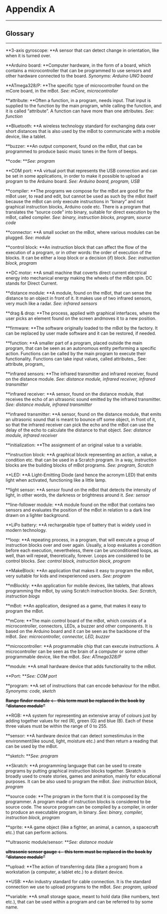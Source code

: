 # Appendix A

---

## Glossary

---

**3-axis gyroscope: **A sensor that can detect change in orientation, like when it is turned over.

**Arduino board: **Computer hardware, in the form of a board, which contains a microcontroller that can be programmed to use sensors and other hardware connected to the board. _Synonyms: Arduino UNO board_

**ATmega328/P: **The specific type of microcontroller found on the mCore board, in the mBot. _See: mCore, microcontroller_

**attribute: **Often a function, in a program, needs input. That input is supplied to the function by the main program, while calling the function, and it is called “attribute”. A function can have more than one attributes. _See: function_

**Bluetooth: **A wireless technology standard for exchanging data over short distances that is also used by the mBot to communicate with a mobile device, like a tablet.

**buzzer: **An output component, found on the mBot, that can be programmed to produce basic music tones in the form of beeps.

**code: **_See: program_

**COM port: **A virtual port that represents the USB connection and can be set in some applications, in order to make it possible to upload a program to the Arduino board. _See: Arduino board, program, USB_

**compiler: **The programs we compose for the mBot are good for the mBot user, to read and edit, but cannot be used as such by the mBot itself because the mBot can only execute instructions in “binary” and not graphical instruction blocks, Arduino code etc. There is a program that translates the “source code” into binary, suitable for direct execution by the mBot, called compiler. _See: binary, instruction blocks, program, source code_

**connector: **A small socket on the mBot, where various modules can be plugged. _See: module_

**control block: **An instruction block that can affect the flow of the execution of a program, or in other words: the order of execution of the blocks. It can be either a loop block or a decision \(if\) block. _See: instruction block, program_

**DC motor: **A small machine that coverts direct current electrical energy into mechanical energy making the wheels of the mBot spin. DC stands for Direct Current.

**distance module: **A module, found on the mBot, that can sense the distance to an object in front of it. It makes use of two infrared sensors, very much like a radar. _See: infrared sensors_

**drag & drop: **The process, applied with graphical interfaces, where the user picks an element found on the screen andmoves it to a new position.

**firmware: **The software originally loaded to the mBot by the factory. It can be replaced by user made software and it can be restored, if needed.

**function: **A smaller part of a program, placed outside the main program, that can be seen as an autonomous entity performing a specific action. Functions can be called by the main program to execute their functionality. Functions can take input values, called attributes._ See: attribute, program_

**infrared sensors: **The infrared transmitter and infrared receiver, found on the distance module. _See: distance module, infrared receiver, infrared transmitter_

**infrared receiver: **A sensor, found on the distance module, that receives the echo of an ultrasonic sound emitted by the infrared transmitter. _See: distance module, infrared transmitter_

**infrared transmitter: **A sensor, found on the distance module, that emits an ultrasonic sound that is meant to bounce off some object, in front of it, so that the infrared receiver can pick the echo and the mBot can use the delay of the echo to calculate the distance to that object. _See: distance module, infrared receiver_

**initialization: **The assignment of an original value to a variable.

**instruction block: **A graphical block representing an action, a value, a condition etc. that can be used in a Scratch program. In a way, instruction blocks are the building blocks of mBot programs. _See: program, Scratch_

**LED: **A Light-Emitting Diode \(and hence the acronym LED\) that emits light when activated, functioning like a little lamp.

**light sensor: **A sensor found on the mBot that detects the intensity of light, in other words, the darkness or brightness around it. _See: sensor_

**line-follower module: **A module found on the mBot that contains two sensors and evaluates the position of the mBot in relation to a dark line drawn on a lighter background.

**LiPo battery: **A rechargeable type of battery that is widely used in modern technology.

**loop: **A repeating process, in a program, that will execute a group of instruction blocks over and over again. Usually, a loop evaluates a condition before each execution, nevertheless, there can be unconditioned loops, as well, than will repeat, theoretically, forever. Loops are considered to be control blocks. _See: control block, instruction block, program_

**MakeBlock: **An application that makes it easy to program the mBot, very suitable for kids and inexperienced users. _See: program_

**mBlockly: **An application for mobile devices, like tablets, that allows programming the mBot, by using Scratch instruction blocks. _See: Scratch, instruction blogs_

**mBot: **An application, designed as a game, that makes it easy to program the mBot.

**mCore: **The main control board of the mBot, which consists of a microcontroller, connectors, LEDs, a buzzer and other components. It is based on the Arduino board and it can be seen as the backbone of the mBot. _See: microcontroller, connector, LED, buzzer_

**microcontroller: **A programmable chip that can execute instructions. A microcontroller can be seen as the brain of a computer or some other programmable device, like the mBot. _See: ATmega328/P_

**module: **A small hardware device that adds functionality to the mBot.

**Port: **_See: COM port_

**program: **A set of instructions that can encode behaviour for the mBot. _Synonyms: code, sketch_

~~**Range finder module &lt;-- this term must be replaced in the book by “distance module”**~~

**RGB: **A system for representing an extensive array of colours just by adding together values for red \(R\), green \(G\) and blue \(B\). Each of these three values must be within the range of 0 to 255.

**sensor: **A hardware device that can detect somestimulus in the environment\(like sound, light, moisture etc.\) and then return a reading that can be used by the mBot.

**sketch: **_See: program_

**Skratch: **A programming language that can be used to create programs by putting graphical instruction blocks together. Skratch is broadly used to create stories, games and animation, mainly for educational purposes. It can be also used to program the mBot. _See: instruction block, program_

**source code: **The program in the form that it is composed by the programmer. A program made of instruction blocks is considered to be source code. The source program can be compiled by a compiler, in order to produce an executable program, in binary. _See: binary, compiler, instruction block, program_

**sprite: **A game object \(like a fighter, an animal, a cannon, a spacecraft etc.\) that can perform actions.

**ultrasonic module/sensor: **_See: distance module_

~~**ultrasonic sensor gauge &lt;-- this term must be replaced in the book by “distance module”**~~

**upload: **The action of transferring data \(like a program\) from a workstation \(a computer, a tablet etc.\) to a distant device.

**USB: **An industry standard for cable connection. It is the standard connection we use to upload programs to the mBot. _See: program, upload_

**variable: **A small storage space, meant to hold data \(like numbers, text etc.\), that can be used within a program and can be referred to by some name.

